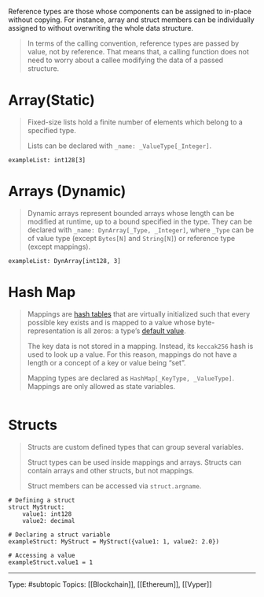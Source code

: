 Reference types are those whose components can be assigned to in-place without copying. For instance, array and struct members can be individually assigned to without overwriting the whole data structure.

> In terms of the calling convention, reference types are passed by value, not by reference. That means that, a calling function does not need to worry about a callee modifying the data of a passed structure.

# Array(Static)
> Fixed-size lists hold a finite number of elements which belong to a specified type.
> 
> Lists can be declared with `_name: _ValueType[_Integer]`.
```
exampleList: int128[3]
```

# Arrays (Dynamic)
> Dynamic arrays represent bounded arrays whose length can be modified at runtime, up to a bound specified in the type. They can be declared with `_name: DynArray[_Type, _Integer]`, where `_Type` can be of value type (except `Bytes[N]` and `String[N]`) or reference type (except mappings).
```
exampleList: DynArray[int128, 3]
```


# Hash Map
> Mappings are [hash tables](https://en.wikipedia.org/wiki/Hash_table) that are virtually initialized such that every possible key exists and is mapped to a value whose byte-representation is all zeros: a type’s [default value](https://docs.vyperlang.org/en/stable/types.html#types-initial). 
> 
> The key data is not stored in a mapping. Instead, its `keccak256` hash is used to look up a value. For this reason, mappings do not have a length or a concept of a key or value being “set”.
> 
> Mapping types are declared as `HashMap[_KeyType, _ValueType]`.
> Mappings are only allowed as state variables.
```

```
# Structs
> Structs are custom defined types that can group several variables.
> 
> Struct types can be used inside mappings and arrays. Structs can contain arrays and other structs, but not mappings.
> 
> Struct members can be accessed via `struct.argname`.
```
# Defining a struct
struct MyStruct:
    value1: int128
    value2: decimal

# Declaring a struct variable
exampleStruct: MyStruct = MyStruct({value1: 1, value2: 2.0})

# Accessing a value
exampleStruct.value1 = 1
```



___
Type: #subtopic 
Topics: [[Blockchain]], [[Ethereum]], [[Vyper]]


